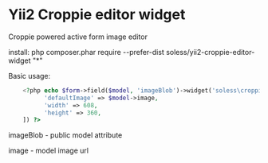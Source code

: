 # Yii2 Croppie editor widget

Croppie powered active form image editor

install: php composer.phar require --prefer-dist soless/yii2-croppie-editor-widget "*"

Basic usage:
```php
    <?php echo $form->field($model, 'imageBlob')->widget('soless\croppieeditor\CroppieEditorWidget', [
	      'defaultImage' => $model->image,
	      'width' => 608,
	      'height' => 360,
    ]) ?>
```
imageBlob - public model attribute

image - model image url
